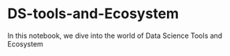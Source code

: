 # DS-tools-and-Ecosystem
In this notebook, we dive into the world of Data Science Tools and Ecosystem

